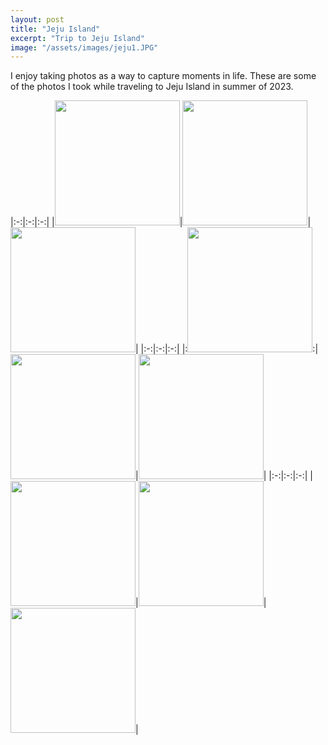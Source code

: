 ```yaml
---
layout: post
title: "Jeju Island"
excerpt: "Trip to Jeju Island"
image: "/assets/images/jeju1.JPG"
---
```


I enjoy taking photos as a way to capture moments in life. These are some of the photos I took while traveling to Jeju Island in summer of 2023.

|:-:|:-:|:-:|
|<img src="../../../assets/images/jeju2.JPG" height=200px>|<img src="../../../assets/images/jeju3.JPG" height=200px>|<img src="../../../assets/images/jeju4.JPG" height=200px>|
|:-:|:-:|:-:|
|:<img src="../../../assets/images/jeju5.JPG" height=200px >:|<img src="../../../assets/images/jeju6.JPG" height=200px>|<img src="../../../assets/images/jeju7.JPG" height=200px>|
|:-:|:-:|:-:|
|<img src="../../../assets/images/jeju8.JPG" height=200px>|<img src="../../../assets/images/jeju9.JPG" height=200px>|<img src="../../../assets/images/jeju10.JPG" height=200px>|
